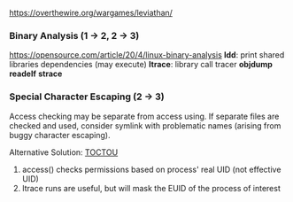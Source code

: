 https://overthewire.org/wargames/leviathan/

### Binary Analysis (1 -> 2, 2 -> 3)
https://opensource.com/article/20/4/linux-binary-analysis
**ldd**: print shared libraries dependencies (may execute)
**ltrace**: library call tracer
**objdump** 
**readelf**
**strace**

### Special Character Escaping (2 -> 3)
Access checking may be separate from access using. If separate files are checked and used, consider symlink with problematic names (arising from buggy character escaping).

Alternative Solution: [TOCTOU](https://en.wikipedia.org/wiki/Time-of-check_to_time-of-use)


1. access() checks permissions based on process' real UID (not effective UID)
2. ltrace runs are useful, but will mask the EUID of the process of interest
